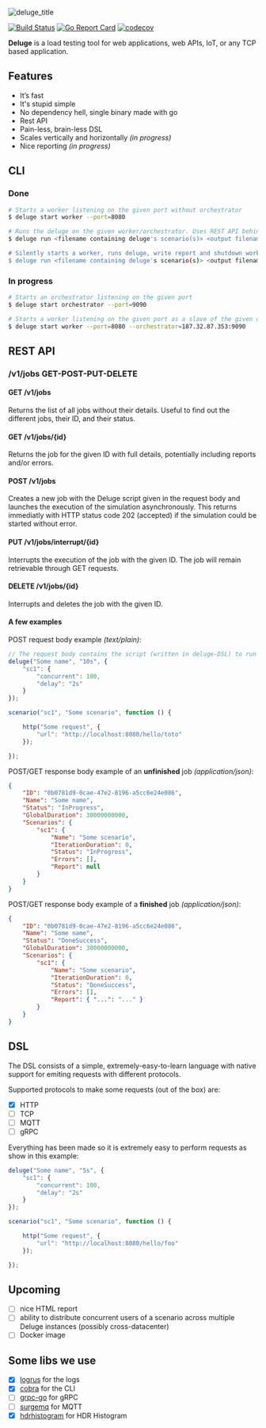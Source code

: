 ![deluge_title](https://user-images.githubusercontent.com/595505/27251395-53b0eb7e-5346-11e7-8b4f-efe8308c3eae.png)

[![Build Status](https://travis-ci.org/ofux/deluge.svg?branch=master)](https://travis-ci.org/ofux/deluge)
[![Go Report Card](https://goreportcard.com/badge/github.com/ofux/deluge)](https://goreportcard.com/report/github.com/ofux/deluge)
[![codecov](https://codecov.io/gh/ofux/deluge/branch/master/graph/badge.svg)](https://codecov.io/gh/ofux/deluge)

**Deluge** is a load testing tool for web applications, web APIs, IoT, or any TCP based application.

## Features

- It’s fast
- It's stupid simple
- No dependency hell, single binary made with go
- Rest API
- Pain-less, brain-less DSL
- Scales vertically and horizontally *(in progress)*
- Nice reporting *(in progress)*

## CLI

### Done

```sh
# Starts a worker listening on the given port without orchestrator
$ deluge start worker --port=8080

# Runs the deluge on the given worker/orchestrator. Uses REST API behind the scene.
$ deluge run <filename containing deluge's scenario(s)> <output filename> --remote=http://mydeluge.net:33033

# Silently starts a worker, runs deluge, write report and shutdown worker. Uses REST API behind the scene.
$ deluge run <filename containing deluge's scenario(s)> <output filename>
```

### In progress

```sh
# Starts an orchestrator listening on the given port
$ deluge start orchestrator --port=9090

# Starts a worker listening on the given port as a slave of the given orchestrator
$ deluge start worker --port=8080 --orchestrator=187.32.87.353:9090
```

## REST API

### /v1/jobs GET-POST-PUT-DELETE

#### GET /v1/jobs

Returns the list of all jobs without their details. Useful to find out the different jobs, their ID, and their status.

#### GET /v1/jobs/{id}

Returns the job for the given ID with full details, potentially including reports and/or errors.

#### POST /v1/jobs

Creates a new job with the Deluge script given in the request body and launches the execution of the simulation asynchronously. This returns immediatly with HTTP status code 202 (accepted) if the simulation could be started without error.

#### PUT /v1/jobs/interrupt/{id}

Interrupts the execution of the job with the given ID. The job will remain retrievable through GET requests.

#### DELETE /v1/jobs/{id}

Interrupts and deletes the job with the given ID.

#### A few examples

POST request body example *(text/plain)*:

```js
// The request body contains the script (written in deluge-DSL) to run
deluge("Some name", "10s", {
    "sc1": {
        "concurrent": 100,
        "delay": "2s"
    }
});

scenario("sc1", "Some scenario", function () {

    http("Some request", {
        "url": "http://localhost:8080/hello/toto"
    });

});
```

POST/GET response body example of an **unfinished** job *(application/json)*:

```json
{
    "ID": "0b0781d9-0cae-47e2-8196-a5cc6e24e086",
    "Name": "Some name",
    "Status": "InProgress",
    "GlobalDuration": 30000000000,
    "Scenarios": {
        "sc1": {
            "Name": "Some scenario",
            "IterationDuration": 0,
            "Status": "InProgress",
            "Errors": [],
            "Report": null
        }
    }
}
```

POST/GET response body example of a **finished** job *(application/json)*:

```json
{
    "ID": "0b0781d9-0cae-47e2-8196-a5cc6e24e086",
    "Name": "Some name",
    "Status": "DoneSuccess",
    "GlobalDuration": 30000000000,
    "Scenarios": {
        "sc1": {
            "Name": "Some scenario",
            "IterationDuration": 0,
            "Status": "DoneSuccess",
            "Errors": [],
            "Report": { "...": "..." }
        }
    }
}
```


## DSL

The DSL consists of a simple, extremely-easy-to-learn language with native support for emiting requests with different protocols.

Supported protocols to make some requests (out of the box) are:
- [x] HTTP
- [ ] TCP
- [ ] MQTT
- [ ] gRPC

Everything has been made so it is extremely easy to perform requests as show in this example:

```js
deluge("Some name", "5s", {
    "sc1": {
        "concurrent": 100,
        "delay": "2s"
    }
});

scenario("sc1", "Some scenario", function () {

    http("Some request", {
        "url": "http://localhost:8080/hello/foo"
    });

});
```

## Upcoming

- [ ] nice HTML report
- [ ] ability to distribute concurrent users of a scenario across multiple Deluge instances (possibly cross-datacenter)
- [ ] Docker image

## Some libs we use

- [x] [logrus](https://github.com/sirupsen/logrus) for the logs
- [x] [cobra](https://github.com/spf13/cobra) for the CLI
- [ ] [grpc-go](https://github.com/grpc/grpc-go) for gRPC
- [ ] [surgemq](https://github.com/influxdata/surgemq) for MQTT
- [x] [hdrhistogram](https://github.com/ofux/hdrhistogram) for HDR Histogram

